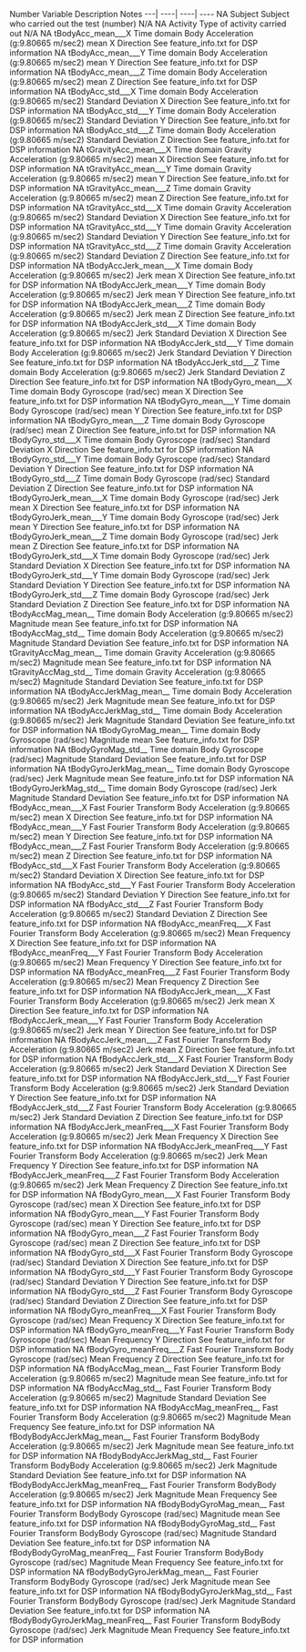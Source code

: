Number Variable Description Notes
---| ----| ----| ----
NA Subject Subject who carried out the test (number) N/A
NA Activity Type of activity carried out N/A
NA tBodyAcc_mean___X Time domain Body Acceleration (g:9.80665 m/sec2) mean  X Direction  See feature_info.txt for DSP information
NA tBodyAcc_mean___Y Time domain Body Acceleration (g:9.80665 m/sec2) mean  Y Direction  See feature_info.txt for DSP information
NA tBodyAcc_mean___Z Time domain Body Acceleration (g:9.80665 m/sec2) mean  Z Direction  See feature_info.txt for DSP information
NA tBodyAcc_std___X Time domain Body Acceleration (g:9.80665 m/sec2)  Standard Deviation  X Direction  See feature_info.txt for DSP information
NA tBodyAcc_std___Y Time domain Body Acceleration (g:9.80665 m/sec2)  Standard Deviation  Y Direction  See feature_info.txt for DSP information
NA tBodyAcc_std___Z Time domain Body Acceleration (g:9.80665 m/sec2)  Standard Deviation  Z Direction  See feature_info.txt for DSP information
NA tGravityAcc_mean___X Time domain Gravity Acceleration (g:9.80665 m/sec2) mean  X Direction  See feature_info.txt for DSP information
NA tGravityAcc_mean___Y Time domain Gravity Acceleration (g:9.80665 m/sec2) mean  Y Direction  See feature_info.txt for DSP information
NA tGravityAcc_mean___Z Time domain Gravity Acceleration (g:9.80665 m/sec2) mean  Z Direction  See feature_info.txt for DSP information
NA tGravityAcc_std___X Time domain Gravity Acceleration (g:9.80665 m/sec2)  Standard Deviation  X Direction  See feature_info.txt for DSP information
NA tGravityAcc_std___Y Time domain Gravity Acceleration (g:9.80665 m/sec2)  Standard Deviation  Y Direction  See feature_info.txt for DSP information
NA tGravityAcc_std___Z Time domain Gravity Acceleration (g:9.80665 m/sec2)  Standard Deviation  Z Direction  See feature_info.txt for DSP information
NA tBodyAccJerk_mean___X Time domain Body Acceleration (g:9.80665 m/sec2) Jerk mean  X Direction  See feature_info.txt for DSP information
NA tBodyAccJerk_mean___Y Time domain Body Acceleration (g:9.80665 m/sec2) Jerk mean  Y Direction  See feature_info.txt for DSP information
NA tBodyAccJerk_mean___Z Time domain Body Acceleration (g:9.80665 m/sec2) Jerk mean  Z Direction  See feature_info.txt for DSP information
NA tBodyAccJerk_std___X Time domain Body Acceleration (g:9.80665 m/sec2) Jerk Standard Deviation  X Direction  See feature_info.txt for DSP information
NA tBodyAccJerk_std___Y Time domain Body Acceleration (g:9.80665 m/sec2) Jerk Standard Deviation  Y Direction  See feature_info.txt for DSP information
NA tBodyAccJerk_std___Z Time domain Body Acceleration (g:9.80665 m/sec2) Jerk Standard Deviation  Z Direction  See feature_info.txt for DSP information
NA tBodyGyro_mean___X Time domain Body Gyroscope (rad/sec) mean  X Direction  See feature_info.txt for DSP information
NA tBodyGyro_mean___Y Time domain Body Gyroscope (rad/sec) mean  Y Direction  See feature_info.txt for DSP information
NA tBodyGyro_mean___Z Time domain Body Gyroscope (rad/sec) mean  Z Direction  See feature_info.txt for DSP information
NA tBodyGyro_std___X Time domain Body Gyroscope (rad/sec)  Standard Deviation  X Direction  See feature_info.txt for DSP information
NA tBodyGyro_std___Y Time domain Body Gyroscope (rad/sec)  Standard Deviation  Y Direction  See feature_info.txt for DSP information
NA tBodyGyro_std___Z Time domain Body Gyroscope (rad/sec)  Standard Deviation  Z Direction  See feature_info.txt for DSP information
NA tBodyGyroJerk_mean___X Time domain Body Gyroscope (rad/sec) Jerk mean  X Direction  See feature_info.txt for DSP information
NA tBodyGyroJerk_mean___Y Time domain Body Gyroscope (rad/sec) Jerk mean  Y Direction  See feature_info.txt for DSP information
NA tBodyGyroJerk_mean___Z Time domain Body Gyroscope (rad/sec) Jerk mean  Z Direction  See feature_info.txt for DSP information
NA tBodyGyroJerk_std___X Time domain Body Gyroscope (rad/sec) Jerk Standard Deviation  X Direction  See feature_info.txt for DSP information
NA tBodyGyroJerk_std___Y Time domain Body Gyroscope (rad/sec) Jerk Standard Deviation  Y Direction  See feature_info.txt for DSP information
NA tBodyGyroJerk_std___Z Time domain Body Gyroscope (rad/sec) Jerk Standard Deviation  Z Direction  See feature_info.txt for DSP information
NA tBodyAccMag_mean__ Time domain Body Acceleration (g:9.80665 m/sec2) Magnitude mean  See feature_info.txt for DSP information
NA tBodyAccMag_std__ Time domain Body Acceleration (g:9.80665 m/sec2) Magnitude  Standard Deviation   See feature_info.txt for DSP information
NA tGravityAccMag_mean__ Time domain Gravity Acceleration (g:9.80665 m/sec2) Magnitude mean  See feature_info.txt for DSP information
NA tGravityAccMag_std__ Time domain Gravity Acceleration (g:9.80665 m/sec2) Magnitude  Standard Deviation   See feature_info.txt for DSP information
NA tBodyAccJerkMag_mean__ Time domain Body Acceleration (g:9.80665 m/sec2) Jerk Magnitude mean  See feature_info.txt for DSP information
NA tBodyAccJerkMag_std__ Time domain Body Acceleration (g:9.80665 m/sec2) Jerk Magnitude  Standard Deviation   See feature_info.txt for DSP information
NA tBodyGyroMag_mean__ Time domain Body Gyroscope (rad/sec) Magnitude mean  See feature_info.txt for DSP information
NA tBodyGyroMag_std__ Time domain Body Gyroscope (rad/sec) Magnitude  Standard Deviation   See feature_info.txt for DSP information
NA tBodyGyroJerkMag_mean__ Time domain Body Gyroscope (rad/sec) Jerk Magnitude mean  See feature_info.txt for DSP information
NA tBodyGyroJerkMag_std__ Time domain Body Gyroscope (rad/sec) Jerk Magnitude  Standard Deviation   See feature_info.txt for DSP information
NA fBodyAcc_mean___X Fast Fourier Transform Body Acceleration (g:9.80665 m/sec2) mean  X Direction  See feature_info.txt for DSP information
NA fBodyAcc_mean___Y Fast Fourier Transform Body Acceleration (g:9.80665 m/sec2) mean  Y Direction  See feature_info.txt for DSP information
NA fBodyAcc_mean___Z Fast Fourier Transform Body Acceleration (g:9.80665 m/sec2) mean  Z Direction  See feature_info.txt for DSP information
NA fBodyAcc_std___X Fast Fourier Transform Body Acceleration (g:9.80665 m/sec2)  Standard Deviation  X Direction  See feature_info.txt for DSP information
NA fBodyAcc_std___Y Fast Fourier Transform Body Acceleration (g:9.80665 m/sec2)  Standard Deviation  Y Direction  See feature_info.txt for DSP information
NA fBodyAcc_std___Z Fast Fourier Transform Body Acceleration (g:9.80665 m/sec2)  Standard Deviation  Z Direction  See feature_info.txt for DSP information
NA fBodyAcc_meanFreq___X Fast Fourier Transform Body Acceleration (g:9.80665 m/sec2)  Mean Frequency  X Direction  See feature_info.txt for DSP information
NA fBodyAcc_meanFreq___Y Fast Fourier Transform Body Acceleration (g:9.80665 m/sec2)  Mean Frequency  Y Direction  See feature_info.txt for DSP information
NA fBodyAcc_meanFreq___Z Fast Fourier Transform Body Acceleration (g:9.80665 m/sec2)  Mean Frequency  Z Direction  See feature_info.txt for DSP information
NA fBodyAccJerk_mean___X Fast Fourier Transform Body Acceleration (g:9.80665 m/sec2) Jerk mean  X Direction  See feature_info.txt for DSP information
NA fBodyAccJerk_mean___Y Fast Fourier Transform Body Acceleration (g:9.80665 m/sec2) Jerk mean  Y Direction  See feature_info.txt for DSP information
NA fBodyAccJerk_mean___Z Fast Fourier Transform Body Acceleration (g:9.80665 m/sec2) Jerk mean  Z Direction  See feature_info.txt for DSP information
NA fBodyAccJerk_std___X Fast Fourier Transform Body Acceleration (g:9.80665 m/sec2) Jerk Standard Deviation  X Direction  See feature_info.txt for DSP information
NA fBodyAccJerk_std___Y Fast Fourier Transform Body Acceleration (g:9.80665 m/sec2) Jerk Standard Deviation  Y Direction  See feature_info.txt for DSP information
NA fBodyAccJerk_std___Z Fast Fourier Transform Body Acceleration (g:9.80665 m/sec2) Jerk Standard Deviation  Z Direction  See feature_info.txt for DSP information
NA fBodyAccJerk_meanFreq___X Fast Fourier Transform Body Acceleration (g:9.80665 m/sec2) Jerk Mean Frequency  X Direction  See feature_info.txt for DSP information
NA fBodyAccJerk_meanFreq___Y Fast Fourier Transform Body Acceleration (g:9.80665 m/sec2) Jerk Mean Frequency  Y Direction  See feature_info.txt for DSP information
NA fBodyAccJerk_meanFreq___Z Fast Fourier Transform Body Acceleration (g:9.80665 m/sec2) Jerk Mean Frequency  Z Direction  See feature_info.txt for DSP information
NA fBodyGyro_mean___X Fast Fourier Transform Body Gyroscope (rad/sec) mean  X Direction  See feature_info.txt for DSP information
NA fBodyGyro_mean___Y Fast Fourier Transform Body Gyroscope (rad/sec) mean  Y Direction  See feature_info.txt for DSP information
NA fBodyGyro_mean___Z Fast Fourier Transform Body Gyroscope (rad/sec) mean  Z Direction  See feature_info.txt for DSP information
NA fBodyGyro_std___X Fast Fourier Transform Body Gyroscope (rad/sec)  Standard Deviation  X Direction  See feature_info.txt for DSP information
NA fBodyGyro_std___Y Fast Fourier Transform Body Gyroscope (rad/sec)  Standard Deviation  Y Direction  See feature_info.txt for DSP information
NA fBodyGyro_std___Z Fast Fourier Transform Body Gyroscope (rad/sec)  Standard Deviation  Z Direction  See feature_info.txt for DSP information
NA fBodyGyro_meanFreq___X Fast Fourier Transform Body Gyroscope (rad/sec)  Mean Frequency  X Direction  See feature_info.txt for DSP information
NA fBodyGyro_meanFreq___Y Fast Fourier Transform Body Gyroscope (rad/sec)  Mean Frequency  Y Direction  See feature_info.txt for DSP information
NA fBodyGyro_meanFreq___Z Fast Fourier Transform Body Gyroscope (rad/sec)  Mean Frequency  Z Direction  See feature_info.txt for DSP information
NA fBodyAccMag_mean__ Fast Fourier Transform Body Acceleration (g:9.80665 m/sec2) Magnitude mean  See feature_info.txt for DSP information
NA fBodyAccMag_std__ Fast Fourier Transform Body Acceleration (g:9.80665 m/sec2) Magnitude  Standard Deviation   See feature_info.txt for DSP information
NA fBodyAccMag_meanFreq__ Fast Fourier Transform Body Acceleration (g:9.80665 m/sec2) Magnitude  Mean Frequency   See feature_info.txt for DSP information
NA fBodyBodyAccJerkMag_mean__ Fast Fourier Transform BodyBody Acceleration (g:9.80665 m/sec2) Jerk Magnitude mean  See feature_info.txt for DSP information
NA fBodyBodyAccJerkMag_std__ Fast Fourier Transform BodyBody Acceleration (g:9.80665 m/sec2) Jerk Magnitude  Standard Deviation   See feature_info.txt for DSP information
NA fBodyBodyAccJerkMag_meanFreq__ Fast Fourier Transform BodyBody Acceleration (g:9.80665 m/sec2) Jerk Magnitude  Mean Frequency   See feature_info.txt for DSP information
NA fBodyBodyGyroMag_mean__ Fast Fourier Transform BodyBody Gyroscope (rad/sec) Magnitude mean  See feature_info.txt for DSP information
NA fBodyBodyGyroMag_std__ Fast Fourier Transform BodyBody Gyroscope (rad/sec) Magnitude  Standard Deviation   See feature_info.txt for DSP information
NA fBodyBodyGyroMag_meanFreq__ Fast Fourier Transform BodyBody Gyroscope (rad/sec) Magnitude  Mean Frequency   See feature_info.txt for DSP information
NA fBodyBodyGyroJerkMag_mean__ Fast Fourier Transform BodyBody Gyroscope (rad/sec) Jerk Magnitude mean  See feature_info.txt for DSP information
NA fBodyBodyGyroJerkMag_std__ Fast Fourier Transform BodyBody Gyroscope (rad/sec) Jerk Magnitude  Standard Deviation   See feature_info.txt for DSP information
NA fBodyBodyGyroJerkMag_meanFreq__ Fast Fourier Transform BodyBody Gyroscope (rad/sec) Jerk Magnitude  Mean Frequency   See feature_info.txt for DSP information
